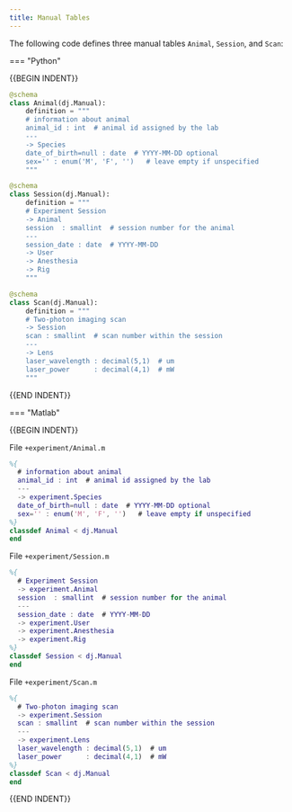 ```yaml
---
title: Manual Tables
---
```


The following code defines three manual tables `Animal`, `Session`, and
`Scan`:

=== "Python"

{{BEGIN INDENT}}

``` python
@schema
class Animal(dj.Manual):
    definition = """
    # information about animal
    animal_id : int  # animal id assigned by the lab
    ---
    -> Species
    date_of_birth=null : date  # YYYY-MM-DD optional
    sex='' : enum('M', 'F', '')   # leave empty if unspecified
    """

@schema
class Session(dj.Manual):
    definition = """
    # Experiment Session
    -> Animal
    session  : smallint  # session number for the animal
    ---
    session_date : date  # YYYY-MM-DD
    -> User
    -> Anesthesia
    -> Rig
    """

@schema
class Scan(dj.Manual):
    definition = """
    # Two-photon imaging scan
    -> Session
    scan : smallint  # scan number within the session
    ---
    -> Lens
    laser_wavelength : decimal(5,1)  # um
    laser_power      : decimal(4,1)  # mW
    """
```

{{END INDENT}}

=== "Matlab"

{{BEGIN INDENT}}

File `+experiment/Animal.m`

``` matlab
%{
  # information about animal
  animal_id : int  # animal id assigned by the lab
  ---
  -> experiment.Species
  date_of_birth=null : date  # YYYY-MM-DD optional
  sex='' : enum('M', 'F', '')   # leave empty if unspecified
%}
classdef Animal < dj.Manual
end
```

File `+experiment/Session.m`

``` matlab
%{
  # Experiment Session
  -> experiment.Animal
  session  : smallint  # session number for the animal
  ---
  session_date : date  # YYYY-MM-DD
  -> experiment.User
  -> experiment.Anesthesia
  -> experiment.Rig
%}
classdef Session < dj.Manual
end
```

File `+experiment/Scan.m`

``` matlab
%{
  # Two-photon imaging scan
  -> experiment.Session
  scan : smallint  # scan number within the session
  ---
  -> experiment.Lens
  laser_wavelength : decimal(5,1)  # um
  laser_power      : decimal(4,1)  # mW
%}
classdef Scan < dj.Manual
end
```

{{END INDENT}}
